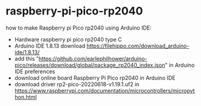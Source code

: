 # raspberry-pi-pico-rp2040

how to make Raspberry pi Pico rp2040 using Arduino IDE:

- Hardware raspberry pi pico rp2040 type C 
- Arduino IDE 1.8.13 download https://filehippo.com/download_arduino-ide/1.8.13/
- add this "https://github.com/earlephilhower/arduino-pico/releases/download/global/package_rp2040_index.json" in Arduino IDE preferences
- download  online board Raspberry Pi Pico rp2040 in Arduino IDE 
- download driver rp2-pico-20220618-v1.19.1.uf2 in https://www.raspberrypi.com/documentation/microcontrollers/micropython.html

